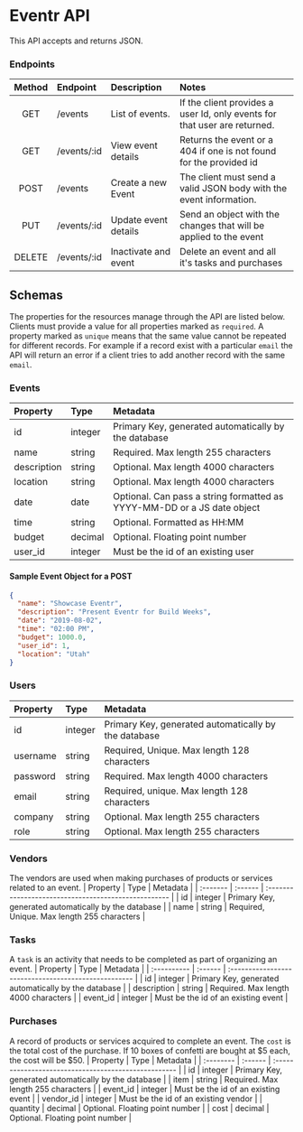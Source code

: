 # Eventr API
This API accepts and returns JSON.
### Endpoints
| Method | Endpoint    | Description          | Notes                                                                     |
| :----: | :---------- | :------------------- | :------------------------------------------------------------------------ |
|  GET   | /events     | List of events.      | If the client provides a user Id, only events for that user are returned. |
|  GET   | /events/:id | View event details   | Returns the event or a 404 if one is not found for the provided id        |
|  POST  | /events     | Create a new Event   | The client must send a valid JSON body with the event information.        |
|  PUT   | /events/:id | Update event details | Send an object with the changes that will be applied to the event         |
| DELETE | /events/:id | Inactivate and event | Delete an event and all it's tasks and purchases                          |
## Schemas
The properties for the resources manage through the API are listed below.
Clients must provide a value for all properties marked as `required`.
A property marked as `unique` means that the same value cannot be repeated for different records. For example if a record exist with a particular `email` the API will return an error if a client tries to add another record with the same `email`.
### Events
| Property    | Type    | Metadata                                                                |
| :---------- | :------ | :---------------------------------------------------------------------- |
| id          | integer | Primary Key, generated automatically by the database                    |
| name        | string  | Required. Max length 255 characters                                     |
| description | string  | Optional. Max length 4000 characters                                    |
| location    | string  | Optional. Max length 4000 characters                                    |
| date        | date    | Optional. Can pass a string formatted as YYYY-MM-DD or a JS date object |
| time        | string  | Optional. Formatted as HH:MM                                            |
| budget      | decimal | Optional. Floating point number                                         |
| user_id     | integer | Must be the id of an existing user                                      |
#### Sample Event Object for a POST
```json
{
  "name": "Showcase Eventr",
  "description": "Present Eventr for Build Weeks",
  "date": "2019-08-02",
  "time": "02:00 PM",
  "budget": 1000.0,
  "user_id": 1,
  "location": "Utah"
}
```
### Users
| Property | Type    | Metadata                                             |
| :------- | :------ | :--------------------------------------------------- |
| id       | integer | Primary Key, generated automatically by the database |
| username | string  | Required, Unique. Max length 128 characters          |
| password | string  | Required. Max length 4000 characters                 |
| email    | string  | Required, unique. Max length 128 characters          |
| company  | string  | Optional. Max length 255 characters                  |
| role     | string  | Optional. Max length 255 characters                  |
### Vendors
The vendors are used when making purchases of products or services related to an event.
| Property | Type    | Metadata                                             |
| :------- | :------ | :--------------------------------------------------- |
| id       | integer | Primary Key, generated automatically by the database |
| name     | string  | Required, Unique. Max length 255 characters          |
### Tasks
A `task` is an activity that needs to be completed as part of organizing an event.
| Property    | Type    | Metadata                                             |
| :---------- | :------ | :--------------------------------------------------- |
| id          | integer | Primary Key, generated automatically by the database |
| description | string  | Required. Max length 4000 characters                 |
| event_id    | integer | Must be the id of an existing event                  |
### Purchases
A record of products or services acquired to complete an event.
The `cost` is the total cost of the purchase. If 10 boxes of confetti are bought at $5 each, the cost will be $50.
| Property  | Type    | Metadata                                             |
| :-------- | :------ | :--------------------------------------------------- |
| id        | integer | Primary Key, generated automatically by the database |
| item      | string  | Required. Max length 255 characters                  |
| event_id  | integer | Must be the id of an existing event                  |
| vendor_id | integer | Must be the id of an existing vendor                 |
| quantity  | decimal | Optional. Floating point number                      |
| cost      | decimal | Optional. Floating point number                      |

